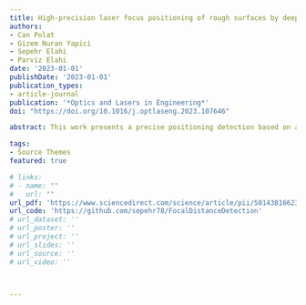 ```yaml
---
title: High-precision laser focus positioning of rough surfaces by deep learning
authors:
- Can Polat
- Gizem Nuran Yapici
- Sepehr Elahi
- Parviz Elahi
date: '2023-01-01'
publishDate: '2023-01-01'
publication_types:
- article-journal
publication: '*Optics and Lasers in Engineering*'
doi: "https://doi.org/10.1016/j.optlaseng.2023.107646"

abstract: This work presents a precise positioning detection based on a convolutional neural network (CNN) to control the laser focus in laser material processing systems. The images of the diffraction patterns measured at different positions of the laser focus concerning the workpiece are classified in the range of the Rayleigh length of the focusing lens with an increment of about 7% of it. The experiment was carried out on different materials with different levels of surface roughness, such as copper, silicon, and steel, and over 99% accuracy in the positioning detection was achieved. Considering surface roughness and camera noise, a theoretical model is established, and the effects of these parameters on the accuracy of focus detection are also presented. The proposed method exhibits a noise-robust focus detection system and the potential for many precise positioning detection systems in industry and biology.

tags:
- Source Themes
featured: true

# links:
# - name: ""
#   url: ""
url_pdf: 'https://www.sciencedirect.com/science/article/pii/S0143816623001756'
url_code: 'https://github.com/sepehr78/FocalDistanceDetection'
# url_dataset: ''
# url_poster: ''
# url_project: ''
# url_slides: ''
# url_source: ''
# url_video: ''



---
```

